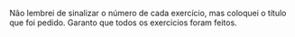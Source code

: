 Não lembrei de sinalizar o número de cada exercício, mas coloquei o título que foi pedido.
Garanto que todos os exercicios foram feitos.
